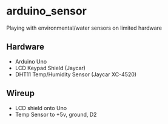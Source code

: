 # arduino_sensor
Playing with environmental/water sensors on limited hardware


## Hardware ##
- Arduino Uno
- LCD Keypad Shield (Jaycar)
- DHT11 Temp/Humidity Sensor (Jaycar XC-4520)

## Wireup ##

- LCD shield onto Uno
- Temp Sensor to +5v, ground, D2